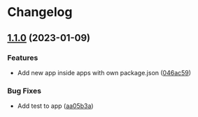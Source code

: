 # Changelog

## [1.1.0](https://github.com/kristianjokela/rel-please-test/compare/app-v1.0.0...app-v1.1.0) (2023-01-09)


### Features

* Add new app inside apps with own package.json ([046ac59](https://github.com/kristianjokela/rel-please-test/commit/046ac597a7f926885a623008cde23bb13f213c9e))


### Bug Fixes

* Add test to app ([aa05b3a](https://github.com/kristianjokela/rel-please-test/commit/aa05b3a7850144b3739d71a7b5484be4bd1920f8))
